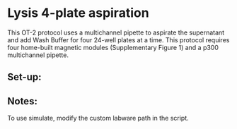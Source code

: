 # Lysis 4-plate aspiration

This OT-2 protocol uses a multichannel pipette to aspirate the supernatant and add Wash Buffer for four 24-well plates at a time. This protocol requires four home-built magnetic modules (Supplementary Figure 1) and a p300 multichannel pipette.  

## Set-up:

## Notes:

To use simulate, modify the custom labware path in the script. 
